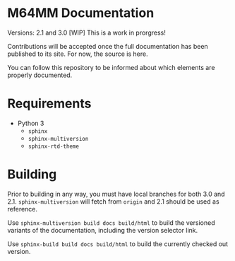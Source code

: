# M64MM Documentation
Versions: 2.1 and 3.0
[WIP] This is a work in prorgress!

Contributions will be accepted once the full documentation has been published to its site. For now, the source is here.

You can follow this repository to be informed about which elements are properly documented.

# Requirements
* Python 3
  * `sphinx`
  * `sphinx-multiversion`
  * `sphinx-rtd-theme`

# Building
Prior to building in any way, you must have local branches for both 3.0 and 2.1.
`sphinx-multiversion` will fetch from `origin` and 2.1 should be used as reference.

Use `sphinx-multiversion build docs build/html` to build the versioned variants of the documentation, including the version selector link.

Use `sphinx-build build docs build/html` to build the currently checked out version.